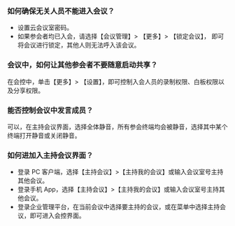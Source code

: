 

### 如何确保无关人员不能进入会议？
- 设置云会议室密码。
- 如果参会者均已入会，请选择【会议管理】> 【更多】> 【锁定会议】，  即可将会议进行锁定，其他人则无法呼入该会议。

### 会议中，如何让其他参会者不要随意启动共享？
在会控中，单击【更多】> 【设置】，即可控制入会人员的录制权限、白板权限以及分享权限。

### 能否控制会议中发言成员？
可以，在主持会议界面，选择全体静音，所有参会终端均会被静音，选择其中某个终端打开静音或关闭静音。


### 如何进加入主持会议界面？
- 登录 PC 客户端，选择【主持会议】>【主持我的会议】或输入会议室号主持其他会议。
- 登录手机 App，选择【主持会议】>【主持我的会议】或输入会议室号主持其他会议。
- 登录企业管理平台，在当前会议中选择要主持的会议，或在菜单中选择主持会议，即可进入会控界面。
